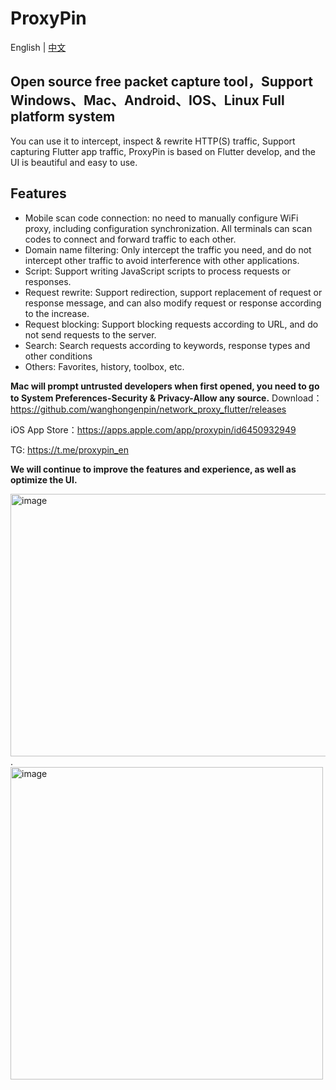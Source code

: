 # ProxyPin

English | [中文](README.md)
## Open source free packet capture tool，Support Windows、Mac、Android、IOS、Linux Full platform system
You can use it to intercept, inspect & rewrite HTTP(S) traffic, Support capturing Flutter app traffic, ProxyPin is based on Flutter develop, and the UI is beautiful
and easy to use.
## Features
* Mobile scan code connection: no need to manually configure WiFi proxy, including configuration synchronization. All terminals can scan codes to connect and forward traffic to each other.
* Domain name filtering: Only intercept the traffic you need, and do not intercept other traffic to avoid interference with other applications.
* Script: Support writing JavaScript scripts to process requests or responses.
* Request rewrite: Support redirection, support replacement of request or response message, and can also modify request or response according to the increase.
* Request blocking: Support blocking requests according to URL, and do not send requests to the server.
* Search: Search requests according to keywords, response types and other conditions
* Others: Favorites, history, toolbox, etc.

**Mac will prompt untrusted developers when first opened, you need to go to System Preferences-Security & Privacy-Allow any source.**
Download： https://github.com/wanghongenpin/network_proxy_flutter/releases

iOS App Store：https://apps.apple.com/app/proxypin/id6450932949

TG: https://t.me/proxypin_en

**We will continue to improve the features and experience, as well as optimize the UI.**

<img alt="image"  width="580px" height="420px"  src="https://github.com/user-attachments/assets/6c1345ab-c95c-415d-ac59-470c764b59a2">.<img alt="image"  height="500px" src="https://github.com/user-attachments/assets/3c5572b0-a9e5-497c-8b42-f935e836c164">

